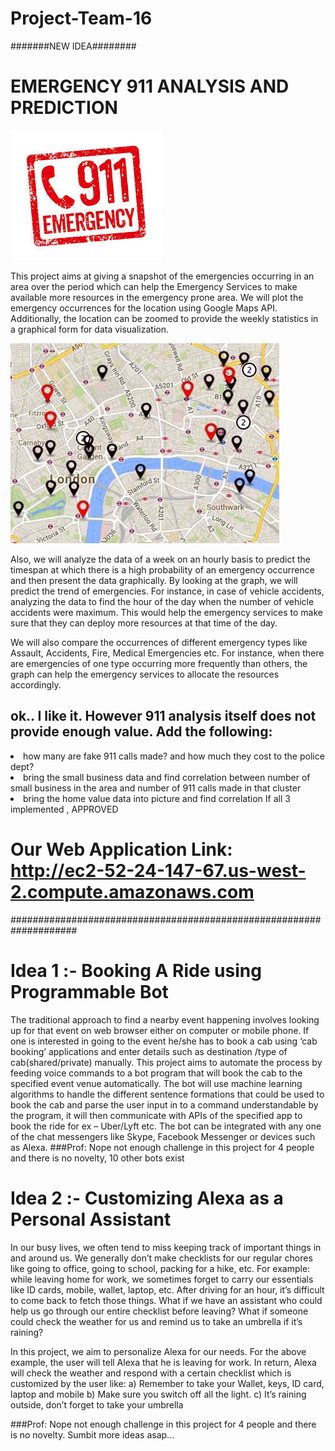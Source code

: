 # Project-Team-16 

#######NEW IDEA########
# EMERGENCY 911 ANALYSIS AND PREDICTION

![Alt text](download.jpg?raw=true)
 
This project aims at giving a snapshot of the emergencies occurring in an area over the period which can help the Emergency Services to make available more resources in the emergency prone area. We will plot the emergency occurrences for the location using Google Maps API. Additionally, the location can be zoomed to provide the weekly statistics in a graphical form for data visualization.

![Alt text](Map-multiple-locations.jpg?raw=true)
 
Also, we will analyze the data of a week on an hourly basis to predict the timespan at which there is a high probability of an emergency occurrence and then present the data graphically. By looking at the graph, we will predict the trend of emergencies. For instance, in case of vehicle accidents, analyzing the data to find the hour of the day when the number of vehicle accidents were maximum. This would help the emergency services to make sure that they can deploy more resources at that time of the day.

We will also compare the occurrences of different emergency types like Assault, Accidents, Fire, Medical Emergencies etc. For instance, when there are emergencies of one type occurring more frequently than others, the graph can help the emergency services to allocate the resources accordingly.

## ok.. I like it. However 911 analysis itself does not provide enough value. Add the following:
<li> how many are fake 911 calls made? and how much they cost to the police dept?
<li> bring the small business data and find correlation between number of small business in the area and number of 911 calls made in that cluster
<li> bring the home value data into picture and find correlation
If all 3 implemented , APPROVED

# Our Web Application Link: http://ec2-52-24-147-67.us-west-2.compute.amazonaws.com



####################################################################
# Idea 1 :- Booking A Ride using Programmable Bot
The traditional approach to find a nearby event happening involves looking up for that event on web browser either on computer or mobile phone. If one is interested in going to the event he/she has to book a cab using ‘cab booking’ applications and enter details such as destination /type of cab(shared/private) manually. This project aims to automate the process by feeding voice commands to a bot program that will book the cab to the specified event venue automatically. The bot will use machine learning algorithms to handle the different sentence formations that could be used to book the cab and parse the user input in to a command understandable by the program, it will then communicate with APIs of the specified app to book the ride for ex – Uber/Lyft etc. The bot can be integrated with any one of the chat messengers like Skype, Facebook Messenger or devices such as Alexa.
###Prof: Nope not enough challenge in this project for 4 people and there is no novelty, 10 other bots exist
# Idea 2 :- Customizing Alexa as a Personal Assistant

In our busy lives, we often tend to miss keeping track of important things in and around us. We generally don’t make checklists for our regular chores like going to office, going to school, packing for a hike, etc. For example: while leaving home for work, we sometimes forget to carry our essentials like ID cards, mobile, wallet, laptop, etc. After driving for an hour, it’s difficult to come back to fetch those things. What if we have an assistant who could help us go through our entire checklist before leaving? What if someone could check the weather for us and remind us to take an umbrella if it’s raining?

In this project, we aim to personalize Alexa for our needs. For the above example, the user will tell Alexa that he is leaving for work. In return, Alexa will check the weather and  respond with a certain checklist which is customized by the user like:
a)	Remember to take your Wallet, keys, ID card, laptop and mobile
b)	Make sure you switch off all the light.
c)	It’s raining outside, don’t forget to take your umbrella

###Prof: Nope not enough challenge in this project for 4 people and there is no novelty. Sumbit more ideas asap...
